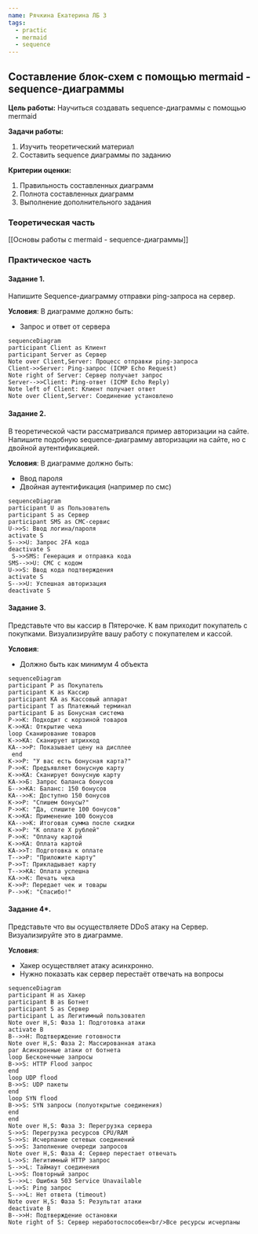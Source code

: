 ```yaml
---
name: Рячкина Екатерина ЛБ 3
tags:
  - practic
  - mermaid
  - sequence
---
```

## Составление блок-схем с помощью mermaid - sequence-диаграммы

**Цель работы:** Научиться создавать sequence-диаграммы с помощью mermaid

**Задачи работы:**
1. Изучить теоретический материал
2. Составить sequence диаграммы по заданию

**Критерии оценки:**
1. Правильность составленных диаграмм
2. Полнота составленных диаграмм
3. Выполнение дополнительного задания

### Теоретическая часть
[[Основы работы с mermaid - sequence-диаграммы]]

### Практическое часть

#### Задание 1.

Напишите Sequence-диаграмму отправки ping-запроса на сервер.

**Условия**: В диаграмме должно быть:
- Запрос и ответ от сервера
```mermaid
sequenceDiagram
participant Client as Клиент
participant Server as Сервер
Note over Client,Server: Процесс отправки ping-запроса
Client->>Server: Ping-запрос (ICMP Echo Request)
Note right of Server: Сервер получает запрос
Server-->>Client: Ping-ответ (ICMP Echo Reply)
Note left of Client: Клиент получает ответ
Note over Client,Server: Соединение установлено

```
#### Задание 2.

В теоретической части рассматривался пример авторизации на сайте. Напишите подобную sequence-диаграмму авторизации на сайте, но с двойной аутентификацией.

**Условия**: В диаграмме должно быть:
- Ввод пароля
- Двойная аутентификация (например по смс)
```mermaid
sequenceDiagram
participant U as Пользователь
participant S as Сервер
participant SMS as СМС-сервис
U->>S: Ввод логина/пароля
activate S
S-->>U: Запрос 2FA кода
deactivate S
 S->>SMS: Генерация и отправка кода
SMS-->>U: СМС с кодом
U->>S: Ввод кода подтверждения
activate S
S-->>U: Успешная авторизация
deactivate S
```
#### Задание 3.

Представьте что вы кассир в Пятерочке. К вам приходит покупатель с покупками. Визуализируйте вашу работу с покупателем и кассой.

**Условия**: 
- Должно быть как минимум 4 объекта
```mermaid
sequenceDiagram
participant P as Покупатель
participant K as Кассир
participant КА as Кассовый аппарат
participant Т as Платежный терминал
participant Б as Бонусная система
P->>K: Подходит с корзиной товаров
K->>КА: Открытие чека
loop Сканирование товаров
K->>КА: Сканирует штрихкод
КА-->>P: Показывает цену на дисплее
 end
K->>P: "У вас есть бонусная карта?"
P->>K: Предъявляет бонусную карту
K->>КА: Сканирует бонусную карту
КА->>Б: Запрос баланса бонусов
Б-->>КА: Баланс: 150 бонусов
КА-->>K: Доступно 150 бонусов
K->>P: "Спишем бонусы?"
P->>K: "Да, спишите 100 бонусов"
K->>КА: Применение 100 бонусов
КА-->>K: Итоговая сумма после скидки
K->>P: "К оплате X рублей"
P->>K: "Оплачу картой
K->>КА: Оплата картой
КА->>Т: Подготовка к оплате
Т-->>P: "Приложите карту"
P->>Т: Прикладывает карту
Т-->>КА: Оплата успешна
КА->>K: Печать чека
K->>P: Передает чек и товары
P-->>K: "Спасибо!"
```
#### Задание 4*.

Представьте что вы осуществляете DDoS атаку на Сервер. Визуализируйте это в диаграмме.

**Условия**:
- Хакер осуществляет атаку асинхронно.
- Нужно показать как сервер перестаёт отвечать на вопросы

```mermaid
sequenceDiagram
participant H as Хакер
participant B as Ботнет
participant S as Сервер
participant L as Легитимный пользовател
Note over H,S: Фаза 1: Подготовка атаки
activate B
B-->>H: Подтверждение готовности
Note over H,S: Фаза 2: Массированная атака
par Асинхронные атаки от ботнета
loop Бесконечные запросы
B->>S: HTTP Flood запрос
end
loop UDP flood
B->>S: UDP пакеты
end
loop SYN flood
B->>S: SYN запросы (полуоткрытые соединения)
end
end
Note over H,S: Фаза 3: Перегрузка сервера
S->>S: Перегрузка ресурсов CPU/RAM
S->>S: Исчерпание сетевых соединений
S->>S: Заполнение очереди запросов
Note over H,S: Фаза 4: Сервер перестает отвечать
L->>S: Легитимный HTTP запрос
S-->>L: Таймаут соединения
L->>S: Повторный запрос
S-->>L: Ошибка 503 Service Unavailable
L->>S: Ping запрос
S-->>L: Нет ответа (timeout)
Note over H,S: Фаза 5: Результат атаки
deactivate B
B-->>H: Подтверждение остановки
Note right of S: Сервер неработоспособен<br/>Все ресурсы исчерпаны
```

